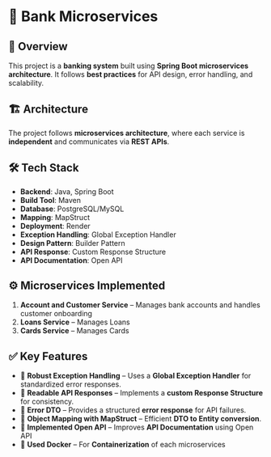 # 🏦 Bank Microservices

## 📖 Overview
This project is a **banking system** built using **Spring Boot microservices architecture**. It follows **best practices** for API design, error handling, and scalability.

## 🏗️ Architecture
The project follows **microservices architecture**, where each service is **independent** and communicates via **REST APIs**.

## 🛠️ Tech Stack
- **Backend**: Java, Spring Boot
- **Build Tool**: Maven
- **Database**: PostgreSQL/MySQL
- **Mapping**: MapStruct
- **Deployment**: Render
- **Exception Handling**: Global Exception Handler
- **Design Pattern**: Builder Pattern
- **API Response**: Custom Response Structure
- **API Documentation**:  Open API

## ⚙️ Microservices Implemented
1. **Account and Customer Service** – Manages bank accounts  and handles customer onboarding  
2. **Loans Service** – Manages Loans
3. **Cards Service** – Manages Cards


## ✅ Key Features
- 📌 **Robust Exception Handling** – Uses a **Global Exception Handler** for standardized error responses.  
- 📌 **Readable API Responses** – Implements a **custom Response Structure** for consistency.  
- 📌 **Error DTO** – Provides a structured **error response** for API failures.  
- 📌 **Object Mapping with MapStruct** – Efficient **DTO to Entity conversion**.  
- 📌 **Implemented Open API** – Improves **API Documentation** using Open API
- 📌 **Used Docker** – For **Containerization** of each microservices
